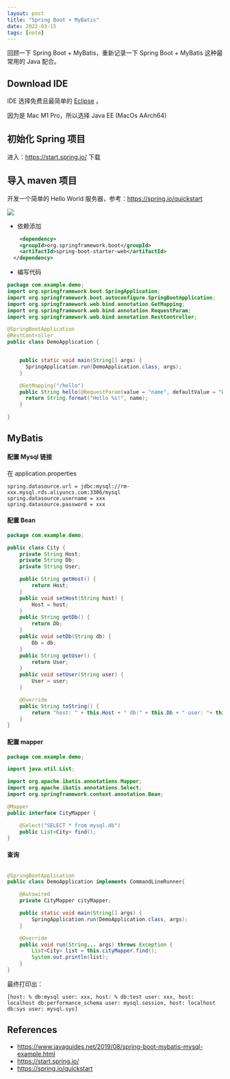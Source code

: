 ```yaml
---
layout: post
title: "Spring Boot + MyBatis"
date: 2022-03-15
tags: [note]
---
```


回顾一下 Spring Boot + MyBatis，重新记录一下 Spring Boot + MyBatis 这种最常用的 Java 配合。

## Download IDE

IDE 选择免费且最简单的 [Eclipse](https://www.eclipse.org/downloads/packages/) 。

因为是 Mac M1 Pro，所以选择 Java EE (MacOs AArch64)


## 初始化 Spring 项目

进入：https://start.spring.io/ 下载

## 导入 maven 项目

开发一个简单的 Hello World 服务器，参考：https://spring.io/quickstart

![](https://spring.io/images/quick-img-1-dark-fa196953fc04a4d6ab1133c05a622787.png)

* 依赖添加

```xml
	<dependency>
    <groupId>org.springframework.boot</groupId>
    <artifactId>spring-boot-starter-web</artifactId>
  </dependency>
```

* 编写代码

```java
package com.example.demo;
import org.springframework.boot.SpringApplication;
import org.springframework.boot.autoconfigure.SpringBootApplication;
import org.springframework.web.bind.annotation.GetMapping;
import org.springframework.web.bind.annotation.RequestParam;
import org.springframework.web.bind.annotation.RestController;

@SpringBootApplication
@RestController
public class DemoApplication {


    public static void main(String[] args) {
      SpringApplication.run(DemoApplication.class, args);
    }

    @GetMapping("/hello")
    public String hello(@RequestParam(value = "name", defaultValue = "World") String name) {
      return String.format("Hello %s!", name);
    }

}
```

## MyBatis

#### 配置 Mysql 链接

在 application.properties
```
spring.datasource.url = jdbc:mysql://rm-xxx.mysql.rds.aliyuncs.com:3306/mysql
spring.datasource.username = xxx
spring.datasource.password = xxx
```

#### 配置 Bean

```java
package com.example.demo;

public class City {
	private String Host;
	private String Db;
	private String User;

	public String getHost() {
		return Host;
	}
	public void setHost(String host) {
		Host = host;
	}
	public String getDb() {
		return Db;
	}
	public void setDb(String db) {
		Db = db;
	}
	public String getUser() {
		return User;
	}
	public void setUser(String user) {
		User = user;
	}

	@Override
	public String toString() {
		return "host: " + this.Host + " db:" + this.Db + " user: "+ this.User;
	}
}
```

#### 配置 mapper

```java
package com.example.demo;

import java.util.List;

import org.apache.ibatis.annotations.Mapper;
import org.apache.ibatis.annotations.Select;
import org.springframework.context.annotation.Bean;

@Mapper
public interface CityMapper {

	@Select("SELECT * from mysql.db")
	public List<City> find();
}
```


#### 查询

```java

@SpringBootApplication
public class DemoApplication implements CommandLineRunner{

	@Autowired
	private CityMapper cityMapper;

	public static void main(String[] args) {
		SpringApplication.run(DemoApplication.class, args);
	}

	@Override
	public void run(String... args) throws Exception {
		List<City> list = this.cityMapper.find();
		System.out.println(list);
	}
}
```

最终打印出：

```
[host: % db:mysql user: xxx, host: % db:test user: xxx, host: localhost db:performance_schema user: mysql.session, host: localhost db:sys user: mysql.sys]
```

## References

* https://www.javaguides.net/2019/08/spring-boot-mybatis-mysql-example.html
* https://start.spring.io/
* https://spring.io/quickstart